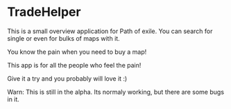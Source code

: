 # TradeHelper
This is a small overview application for Path of exile.
You can search for single or even for bulks of maps with it.

You know the pain when you need to buy a map!

This app is for all the people who feel the pain!

Give it a try and you probably will love it :)

Warn:
This is still in the alpha. Its normaly working, but there are some bugs in it.
